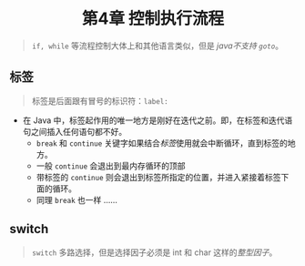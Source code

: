 # <center> 第4章 控制执行流程 </center>
> `if, while` 等流程控制大体上和其他语言类似，但是 *java不支持 `goto`*。

## 标签
> 标签是后面跟有冒号的标识符：`label:`
- 在 Java 中，标签起作用的唯一地方是刚好在迭代之前。即，在标签和迭代语句之间插入任何语句都不好。
    - `break` 和 `continue` 关键字如果结合*标签*使用就会中断循环，直到标签的地方。
    - 一般 `continue` 会退出到最内存循环的顶部
    - 带标签的 `continue` 则会退出到标签所指定的位置，并进入紧接着标签下面的循环。
    - 同理 `break` 也一样 ……

## switch
> `switch` 多路选择，但是选择因子必须是 int 和 char 这样的*整型因子*。
